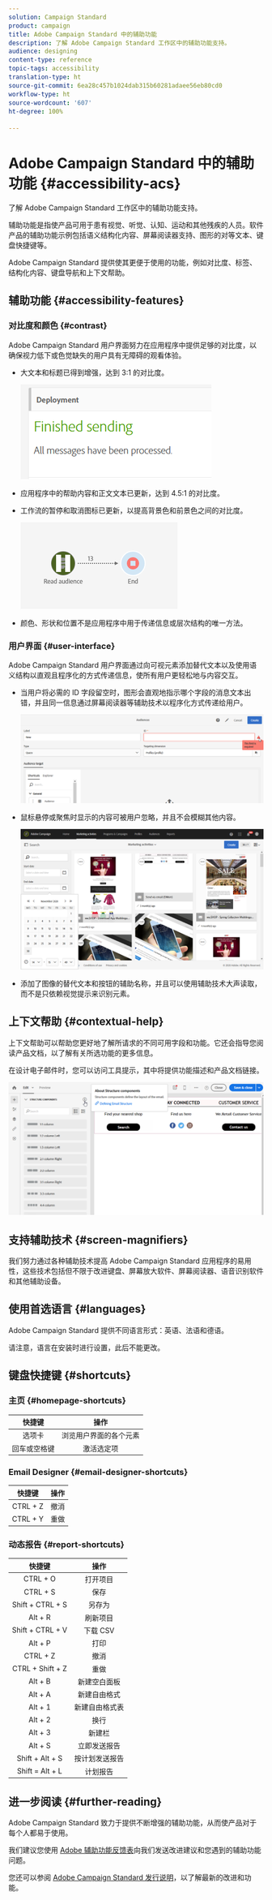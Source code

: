 ```yaml
---
solution: Campaign Standard
product: campaign
title: Adobe Campaign Standard 中的辅助功能
description: 了解 Adobe Campaign Standard 工作区中的辅助功能支持。
audience: designing
content-type: reference
topic-tags: accessibility
translation-type: ht
source-git-commit: 6ea28c457b1024dab315b60281adaee56eb80cd0
workflow-type: ht
source-wordcount: '607'
ht-degree: 100%

---
```



# Adobe Campaign Standard 中的辅助功能 {#accessibility-acs}

了解 Adobe Campaign Standard 工作区中的辅助功能支持。

辅助功能是指使产品可用于患有视觉、听觉、认知、运动和其他残疾的人员。软件产品的辅助功能示例包括语义结构化内容、屏幕阅读器支持、图形的对等文本、键盘快捷键等。

Adobe Campaign Standard 提供使其更便于使用的功能，例如对比度、标签、结构化内容、键盘导航和上下文帮助。

## 辅助功能 {#accessibility-features}

### 对比度和颜色 {#contrast}

Adobe Campaign Standard 用户界面努力在应用程序中提供足够的对比度，以确保视力低下或色觉缺失的用户具有无障碍的观看体验。

* 大文本和标题已得到增强，达到 3:1 的对比度。

   ![](assets/accessibility_2.png)

* 应用程序中的帮助内容和正文文本已更新，达到 4.5:1 的对比度。

* 工作流的暂停和取消图标已更新，以提高背景色和前景色之间的对比度。

   ![](assets/accessibility_1.png)

* 颜色、形状和位置不是应用程序中用于传递信息或层次结构的唯一方法。

### 用户界面 {#user-interface}

Adobe Campaign Standard 用户界面通过向可视元素添加替代文本以及使用语义结构以直观且程序化的方式传递信息，使所有用户更轻松地与内容交互。

* 当用户将必需的 ID 字段留空时，图形会直观地指示哪个字段的消息文本出错，并且同一信息通过屏幕阅读器等辅助技术以程序化方式传递给用户。

   ![](assets/accessibility_3.png)

* 鼠标悬停或聚焦时显示的内容可被用户忽略，并且不会模糊其他内容。

   ![](assets/accessibility_4.png)

* 添加了图像的替代文本和按钮的辅助名称，并且可以使用辅助技术大声读取，而不是只依赖视觉提示来识别元素。

<!--
### Create responsive resize for multiple devices {#resize-devices}

When designing for multiple devices and platforms, it's important to create a seamless experience for screen sizes across mobile and desktop resolutions.

Adobe Campaign Standard allows you to design and test emails and push notifications on different devices such as: iPhone, Android devices, iPad, Android tablet and desktop.

![](assets/accessibility_6.png)
-->

## 上下文帮助 {#contextual-help}

上下文帮助可以帮助您更好地了解所请求的不同可用字段和功能。它还会指导您阅读产品文档，以了解有关所选功能的更多信息。

在设计电子邮件时，您可以访问工具提示，其中将提供功能描述和产品文档链接。

![](assets/accessibility_7.png)

## 支持辅助技术 {#screen-magnifiers}

我们努力通过各种辅助技术提高 Adobe Campaign Standard 应用程序的易用性，这些技术包括但不限于改进键盘、屏幕放大软件、屏幕阅读器、语音识别软件和其他辅助设备。

## 使用首选语言 {#languages}

Adobe Campaign Standard 提供不同语言形式：英语、法语和德语。

请注意，语言在安装时进行设置，此后不能更改。

## 键盘快捷键 {#shortcuts}

### 主页 {#homepage-shortcuts}

| 快捷键 | 操作 |
|:-:|:-:|
| 选项卡 | 浏览用户界面的各个元素 |
| 回车或空格键 | 激活选定项 |

### Email Designer {#email-designer-shortcuts}

| 快捷键 | 操作 |
|:-:|:-:|
| CTRL + Z | 撤消 |
| CTRL + Y | 重做 |

### 动态报告 {#report-shortcuts}

| 快捷键 | 操作 |
|:-:|:-:|
| CTRL + O | 打开项目 |
| CTRL + S | 保存 |
| Shift + CTRL + S | 另存为 |
| Alt + R | 刷新项目 |
| Shift + CTRL + V | 下载 CSV |
| Alt + P | 打印 |
| CTRL + Z | 撤消 |
| CTRL + Shift + Z | 重做 |
| Alt + B | 新建空白面板 |
| Alt + A | 新建自由格式 |
| Alt + 1 | 新建自由格式表 |
| Alt + 2 | 换行 |
| Alt + 3 | 新建栏 |
| Alt + S | 立即发送报告 |
| Shift + Alt + S | 按计划发送报告 |
| Shift = Alt + L | 计划报告 |

## 进一步阅读 {#further-reading}

Adobe Campaign Standard 致力于提供不断增强的辅助功能，从而使产品对于每个人都易于使用。

我们建议您使用 [Adobe 辅助功能反馈表](https://www.adobe.com/accessibility/feedback.html)向我们发送改进建议和您遇到的辅助功能问题。

您还可以参阅 [Adobe Campaign Standard 发行说明](https://experienceleague.adobe.com/docs/campaign-standard/using/release-notes/release-notes.html?lang=zh-Hans#release-notes)，以了解最新的改进和功能。